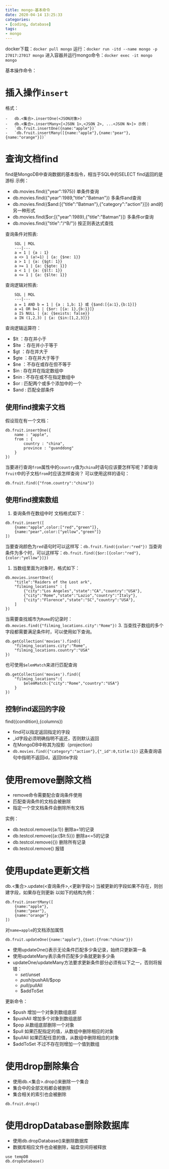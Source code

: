 ```yaml
---
title: mongo-基本命令
date: 2020-04-14 13:25:33
categories:
- [coding, database]
tags: 
- mongo
---
```


docker下载：`docker pull mongo` 运行：`docker run -itd --name mongo -p 27017:27017 mongo` 进入容器并运行mongo命令：`docker exec -it mongo mongo`

基本操作命令：

# 插入操作`insert`
格式：
```
-   db.<集合>.insertOne(<JSON对象>)
-   db.<集合>.insertMany<[<JSON 1>,<JSON 2>, ...<JSON N>]> 示例：
-   `db.fruit.insertOne({name:"apple"})`
-   `db.fruit.insertMany([{name:"apple"},{name:"pear"}, {name:"orange"}])`
```

# 查询文档find

find是MongoDB中查询数据的基本指令，相当于SQL中的SELECT find返回的是游标 示例：

-   db.movies.find({"year":1975}) 单条件查询
-   db.movies.find({"year":1989,"title":"Batman"}) 多条件and查询
-   db.movies.find({$and:[{"title":"Batman"},{"category":"action"}]}) and的另一种形式
-   db.movies.find($or:[{"year":1989},{"title":"Batman"}]) 多条件or查询
-   db.movies.find({"title":"/^B/"}) 按正则表达式查找

查询条件对照表:

```
    SQL | MQL
    ---|---
    a = 1 | {a : 1}
    a <> 1 (a!=1) | {a: {$ne: 1}}
    a > 1 | {a: {$gt: 1}}
    a >= 1 | {a: {$gte: 1}}
    a < 1 | {a: {$lt: 1}}
    a <= 1 | {a: {$lte: 1}}

```

查询逻辑对照表:

```
    SQL | MQL
    ---|---
    a = 1 AND b = 1 | {a : 1,b: 1} 或 {$and:[{a:1},{b:1}]}
    a =1 OR b=1 | {$or: [{a: 1},{b:1}]}
    a IS NULL | {a: {$exists: false}}
    a IN (1,2,3) | {a: {$in:[1,2,3]}}

```

查询逻辑运算符：

-   $lt ：存在并小于
-   $lte ：存在并小于等于
-   $gt ：存在并大于
-   $gte ：存在并大于等于
-   $ne ：不存在或存在但不等于
-   $in : 存在并在指定数组中
-   $nin : 不存在或不在指定数组中
-   $or : 匹配两个或多个添加中的一个
-   $and : 匹配全部条件

## 使用find搜索子文档

假设现在有一个文档：

```
db.fruit.insertOne({
    name : "apple",
    from : {
        country : "china",
        province : "guanddong"
    }
})

```

当要进行查询`from`属性中的`country`值为`china`时语句应该要怎样写呢？即查询`fruit`中的子文档`from`时应该怎样查询？ 可以使用这样的语句：

```
db.fruit.find({"from.country":"china"})

```

## 使用find搜索数组

1.  查询条件在数组中时 文档格式如下：

```
db.fruit.insert([
    {name:"apple",color:["red","green"]},
    {name:"pear",color:["yellow","green"]}
])

```

当要查询颜色为`red`语句时可以这样写：`db.fruit.find({color:"red"})` 当查询条件为多个时，可以这样写：`db.fruit.find({$or:[{color:"red"},{color:"yellow"}]})`

1.  当数组里面为对象时，格式如下：

```
db.movies.insertOne({
    "title":"Raiders of the Lost ark",
    "filming_locations" : [
        {"city":"Los Angeles","state":"CA","country":"USA"},
        {"city":"Rome","state":"Lazio","country":"Italy"},
        {"city":"Florence","state":"SC","country":"USA"},
    ]
})

```

当需要查找城市为`Rome`的记录时： `db.movies.find({"filming_locations.city":"Rome"})` 3. 当查找子数组的多个字段都需要满足条件时，可以使用如下查询。

```
db.getCollection('movies').find({
    "filming_locations.city":"Rome",
    "filming_locations.country":"USA"
})

```

也可使用`$elemMatch`来进行匹配查询

```
db.getCollection('movies').find({
    "filming_locations":{
        $elemMatch:{"city":"Rome","country":"USA"}
    }
})

```

## 控制find返回的字段

find({condition},{columns})

-   find可以指定返回指定的字段
-   _id字段必须明确指明不返还，否则默认返回
-   在MongoDB中称其为投影（projection）
-   `db.movies.find({"category":"action"},{"_id":0,title:1})` 这条查询语句中指明不返回id，返回title字段

# 使用remove删除文档

-   remove命令需要配合查询条件使用
-   匹配查询条件的文档会被删除
-   指定一个空文档条件会删除所有文档

实例：

-   db.testcol.remove({a:1}) 删除a=1的记录
-   db.testcol.remove({a:{$lt:5}}) 删除a<=5的记录
-   db.testcol.remove({}) 删除所有记录
-   db.testcol.remove() 报错

# 使用update更新文档

db.<集合>.update(<查询条件>,<更新字段>) 当被更新的字段如果不存在，则创建字段，如果存在则更新 以如下的结构为例：

```
db.fruit.insertMany([
    {name:"apple"},
    {name:"pear"},
    {name:"orange"}
])

```

对`name=apple`的文档添加属性

```
db.fruit.updateOne({name:"apple"},{$set:{from:"china"}})

```

-   使用updateOne()表示无论条件匹配多少条记录，始终只更新第一条
-   使用updateMany表示条件匹配多少条就更新多少条
-   updateOne/updateMany方法要求更新条件部分必须有以下之一，否则将报 错：
    -   $set/$unset
    -   $push/$pushAll/$pop
    -   $pull/$pullAll
    -   $addToSet

更新命令：

-   $push 增加一个对象到数组底部
-   $pushAll 增加多个对象到数组底部
-   $pop 从数组底部删除一个对象
-   $pull 如果匹配指定的值，从数组中删除相应的对象
-   $pullAll 如果匹配任意的值，从数组中删除相应的对象
-   $addToSet 不过不存在则增加一个值到数组

# 使用drop删除集合

-   使用db.<集合>.drop()来删除一个集合
-   集合中的全部文档都会被删除
-   集合相关的索引也会被删除

`db.fruit.drop()` 
# 使用dropDatabase删除数据库

-   使用db.dropDatabase()来删除数据库
-   数据库相应文件也会被删除，磁盘空间将被释放

```
use tempDB
db.dropDatabase()

```